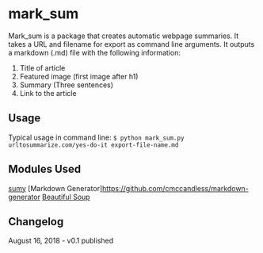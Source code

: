 # mark_sum
Mark_sum is a package that creates automatic webpage summaries. It takes a URL and filename for export as command line arguments. It outputs a markdown (.md) file with the following information:

1. Title of article
2. Featured image (first image after h1)
3. Summary (Three sentences)
4. Link to the article

## Usage

Typical usage in command line:
`$ python mark_sum.py urltosummarize.com/yes-do-it export-file-name.md`

## Modules Used
[sumy](https://github.com/miso-belica/sumy)
[Markdown Generator]https://github.com/cmccandless/markdown-generator
[Beautiful Soup](https://www.crummy.com/software/BeautifulSoup/bs4/doc/)

## Changelog
August 16, 2018 - v0.1 published 




